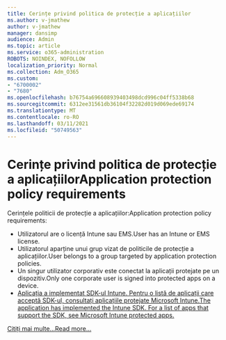 ```yaml
---
title: Cerințe privind politica de protecție a aplicațiilor
ms.author: v-jmathew
author: v-jmathew
manager: dansimp
audience: Admin
ms.topic: article
ms.service: o365-administration
ROBOTS: NOINDEX, NOFOLLOW
localization_priority: Normal
ms.collection: Adm_O365
ms.custom:
- "6700002"
- "7680"
ms.openlocfilehash: b76754a696608939403498dcd996c04ff5338b68
ms.sourcegitcommit: 6312ee31561db36104f32282d019d069ede69174
ms.translationtype: MT
ms.contentlocale: ro-RO
ms.lasthandoff: 03/11/2021
ms.locfileid: "50749563"
---
```

# <a name="application-protection-policy-requirements"></a><span data-ttu-id="55ec7-102">Cerințe privind politica de protecție a aplicațiilor</span><span class="sxs-lookup"><span data-stu-id="55ec7-102">Application protection policy requirements</span></span>

<span data-ttu-id="55ec7-103">Cerințele politicii de protecție a aplicațiilor:</span><span class="sxs-lookup"><span data-stu-id="55ec7-103">Application protection policy requirements:</span></span>

- <span data-ttu-id="55ec7-104">Utilizatorul are o licență Intune sau EMS.</span><span class="sxs-lookup"><span data-stu-id="55ec7-104">User has an Intune or EMS license.</span></span>
- <span data-ttu-id="55ec7-105">Utilizatorul aparține unui grup vizat de politicile de protecție a aplicațiilor.</span><span class="sxs-lookup"><span data-stu-id="55ec7-105">User belongs to a group targeted by application protection policies.</span></span>
- <span data-ttu-id="55ec7-106">Un singur utilizator corporativ este conectat la aplicații protejate pe un dispozitiv.</span><span class="sxs-lookup"><span data-stu-id="55ec7-106">Only one corporate user is signed into protected apps on a device.</span></span>
- [<span data-ttu-id="55ec7-107">Aplicația a implementat SDK-ul Intune. Pentru o listă de aplicații care acceptă SDK-ul, consultați aplicațiile protejate Microsoft Intune.</span><span class="sxs-lookup"><span data-stu-id="55ec7-107">The application has implemented the Intune SDK. For a list of apps that support the SDK, see Microsoft Intune protected apps.</span></span>](https://docs.microsoft.com/mem/intune/apps/apps-supported-intune-apps)

[<span data-ttu-id="55ec7-108">Citiți mai multe...</span><span class="sxs-lookup"><span data-stu-id="55ec7-108">Read more...</span></span>](https://docs.microsoft.com/mem/intune/apps/app-protection-policy)
